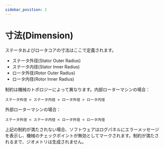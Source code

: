 ```yaml
---
sidebar_position: 2
---
```

# 寸法(Dimension)

ステータおよびロータコアの寸法はここで定義されます。
* ステータ外径(Stator Outer Radius)
* ステータ内径(Stator Inner Radius)
* ロータ外径(Rotor Outer Radius)
* ロータ内径(Rotor Inner Radius)

制約は機械のトポロジーによって異なります。内部ローターマシンの場合：
```
ステータ外径 > ステータ内径 > ロータ外径 > ロータ内径
```
外部ローターマシンの場合：
```
ステータ外径 < ステータ内径 < ロータ外径 < ロータ内径
```

上記の制約が満たされない場合、ソフトウェアはログパネルにエラーメッセージを表示し、機械のチェックポイントが無効としてマークされます。制約が満たされるまで、ジオメトリは生成されません。